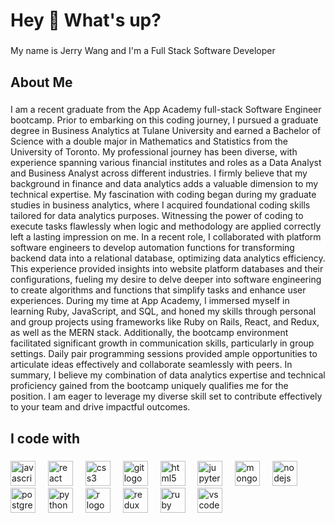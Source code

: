 <h1 align="left">Hey 👋 What's up?</h1>

###

<p align="left">My name is Jerry Wang and I'm a Full Stack Software Developer</p>

###

<h2 aligh="left"> About Me </h2>

###

I am a recent graduate from the App Academy full-stack Software Engineer bootcamp. Prior to embarking on this coding journey, I pursued a graduate degree in Business Analytics at Tulane University and earned a Bachelor of Science with a double major in Mathematics and Statistics from the University of Toronto. My professional journey has been diverse, with experience spanning various financial institutes and roles as a Data Analyst and Business Analyst across different industries. I firmly believe that my background in finance and data analytics adds a valuable dimension to my technical expertise.
My fascination with coding began during my graduate studies in business analytics, where I acquired foundational coding skills tailored for data analytics purposes. Witnessing the power of coding to execute tasks flawlessly when logic and methodology are applied correctly left a lasting impression on me. In a recent role, I collaborated with platform software engineers to develop automation functions for transforming backend data into a relational database, optimizing data analytics efficiency. This experience provided insights into website platform databases and their configurations, fueling my desire to delve deeper into software engineering to create algorithms and functions that simplify tasks and enhance user experiences.
During my time at App Academy, I immersed myself in learning Ruby, JavaScript, and SQL, and honed my skills through personal and group projects using frameworks like Ruby on Rails, React, and Redux, as well as the MERN stack. Additionally, the bootcamp environment facilitated significant growth in communication skills, particularly in group settings. Daily pair programming sessions provided ample opportunities to articulate ideas effectively and collaborate seamlessly with peers.
In summary, I believe my combination of data analytics expertise and technical proficiency gained from the bootcamp uniquely qualifies me for the position. I am eager to leverage my diverse skill set to contribute effectively to your team and drive impactful outcomes.


###

<h2 align="left">I code with</h2>

###

<div align="left">
  <img src="https://cdn.jsdelivr.net/gh/devicons/devicon/icons/javascript/javascript-original.svg" height="40" alt="javascript logo"  />
  <img width="12" />
  <img src="https://cdn.jsdelivr.net/gh/devicons/devicon/icons/react/react-original.svg" height="40" alt="react logo"  />
  <img width="12" />
  <img src="https://cdn.jsdelivr.net/gh/devicons/devicon/icons/css3/css3-original.svg" height="40" alt="css3 logo"  />
  <img width="12" />
  <img src="https://cdn.jsdelivr.net/gh/devicons/devicon/icons/git/git-original.svg" height="40" alt="git logo"  />
  <img width="12" />
  <img src="https://cdn.jsdelivr.net/gh/devicons/devicon/icons/html5/html5-original.svg" height="40" alt="html5 logo"  />
  <img width="12" />
  <img src="https://cdn.jsdelivr.net/gh/devicons/devicon/icons/jupyter/jupyter-original.svg" height="40" alt="jupyter logo"  />
  <img width="12" />
  <img src="https://cdn.jsdelivr.net/gh/devicons/devicon/icons/mongodb/mongodb-original.svg" height="40" alt="mongodb logo"  />
  <img width="12" />
  <img src="https://cdn.jsdelivr.net/gh/devicons/devicon/icons/nodejs/nodejs-original.svg" height="40" alt="nodejs logo"  />
  <img width="12" />
  <img src="https://cdn.jsdelivr.net/gh/devicons/devicon/icons/postgresql/postgresql-original.svg" height="40" alt="postgresql logo"  />
  <img width="12" />
  <img src="https://cdn.jsdelivr.net/gh/devicons/devicon/icons/python/python-original.svg" height="40" alt="python logo"  />
  <img width="12" />
  <img src="https://cdn.jsdelivr.net/gh/devicons/devicon/icons/r/r-original.svg" height="40" alt="r logo"  />
  <img width="12" />
  <img src="https://cdn.jsdelivr.net/gh/devicons/devicon/icons/redux/redux-original.svg" height="40" alt="redux logo"  />
  <img width="12" />
  <img src="https://cdn.jsdelivr.net/gh/devicons/devicon/icons/ruby/ruby-original.svg" height="40" alt="ruby logo"  />
  <img width="12" />
  <img src="https://cdn.jsdelivr.net/gh/devicons/devicon/icons/vscode/vscode-original.svg" height="40" alt="vscode logo"  />
</div>

###
